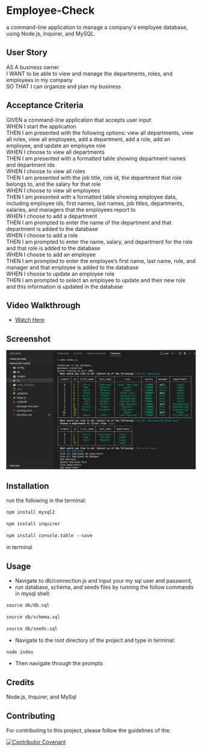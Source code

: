 # Employee-Check

a command-line application to manage a company's employee database, using Node.js, Inquirer, and MySQL.

## User Story

AS A business owner<br />
I WANT to be able to view and manage the departments, roles, and employees in my company<br />
SO THAT I can organize and plan my business<br />

## Acceptance Criteria

GIVEN a command-line application that accepts user input<br />
WHEN I start the application<br />
THEN I am presented with the following options: view all departments, view all roles, view all employees, add a department, add a role, add an employee, and update an employee role<br />
WHEN I choose to view all departments<br />
THEN I am presented with a formatted table showing department names and department ids<br />
WHEN I choose to view all roles<br />
THEN I am presented with the job title, role id, the department that role belongs to, and the salary for that role<br />
WHEN I choose to view all employees<br />
THEN I am presented with a formatted table showing employee data, including employee ids, first names, last names, job titles, departments, salaries, and managers that the employees report to<br />
WHEN I choose to add a department<br />
THEN I am prompted to enter the name of the department and that department is added to the database<br />
WHEN I choose to add a role<br />
THEN I am prompted to enter the name, salary, and department for the role and that role is added to the database<br />
WHEN I choose to add an employee<br />
THEN I am prompted to enter the employee’s first name, last name, role, and manager and that employee is added to the database<br />
WHEN I choose to update an employee role<br />
THEN I am prompted to select an employee to update and their new role and this information is updated in the database <br />

## Video Walkthrough

- [Watch Here](https://drive.google.com/file/d/1Bf-81ypGvMvTZJX4jYewpoXvlAXcZS60/view)

## Screenshot

![view](./images/employee-check.png)

## Installation

run the following in the terminal:

```md
npm install mysql2
```

```md
npm install inquirer
```

```md
npm install console.table --save
```

in terminal

## Usage

- Navigate to db/connection.js and input your my sql user and password,
- run database, schema, and seeds files by running the follow commands in mysql shell:

```md
source db/db.sql
```

```md
source db/schema.sql
```

```md
source db/seeds.sql
```

- Navigate to the root directory of the project and type in terminal:

```md
node index
```

- Then navigate through the prompts

## Credits

Node.js, Inquirer, and MySql

## Contributing

For contributing to this project, please follow the guidelines of the:

[![Contributor Covenant](https://img.shields.io/badge/Contributor%20Covenant-2.1-4baaaa.svg)](https://www.contributor-covenant.org/version/2/1/code_of_conduct/)
